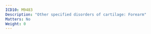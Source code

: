```yaml
---
ICD10: M9483
Description: "Other specified disorders of cartilage: Forearm"
Matters: No
Weight: 0
---
```


